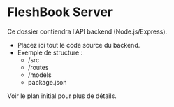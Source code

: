 # FleshBook Server

Ce dossier contiendra l'API backend (Node.js/Express).

- Placez ici tout le code source du backend.
- Exemple de structure :
  - /src
  - /routes
  - /models
  - package.json

Voir le plan initial pour plus de détails.
